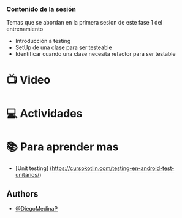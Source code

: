 ### Contenido de la sesión

Temas que se abordan en la primera sesion de este fase 1 del entrenamiento
- Introducción a testing
- SetUp de una clase para ser testeable
- Identificar cuando una clase necesita refactor para ser testable

# :tv:  Video

# :computer:  Actividades 

# :books: Para aprender mas 
- [Unit testing] (https://cursokotlin.com/testing-en-android-test-unitarios/)

## Authors

- [@DiegoMedinaP](https://github.com/DiegoMedinaP)
